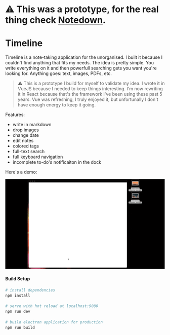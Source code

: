 # ⚠️ This was a prototype, for the real thing check [Notedown](https://github.com/subvisual/notedown).

# Timeline

Timeline is a note-taking application for the unorganised. I built it because I couldn't find anything that fits my needs. The idea is pretty simple. You write everything on it and then powerfull searching gets you want you're looking for. Anything goes: text, images, PDFs, etc.

> ⚠️ This is a prototype I build for myself to validate my idea. I wrote it in VueJS because I needed to keep things interesting. I'm now rewriting it in React because that's the framework I've been using these past 5 years. Vue was refreshing, I truly enjoyed it, but unfortunally I don't have enough energy to keep it going.


Features:

* write in markdown
* drop images
* change date
* edit notes
* colored tags
* full-text search
* full keyboard navigation
* incomplete to-do's notificaiton in the dock

Here's a demo:

![Demo](demo.gif)

#### Build Setup

``` bash
# install dependencies
npm install

# serve with hot reload at localhost:9080
npm run dev

# build electron application for production
npm run build
```
